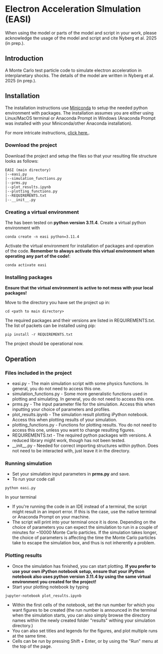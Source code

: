 # Electron Acceleration SImulation (EASI)

When using the model or parts of the model and script in your work, please acknowledge the usage of the model and script and cite Nyberg et al. 2025 (in prep.).

## Introduction

A Monte Carlo test particle code to simulate electron acceleration in interplanetary shocks. The details of the model are written in Nyberg et al. 2025 (in prep.).

## Installation

The installation instructions use [Miniconda](https://www.anaconda.com/docs/getting-started/miniconda/install) to setup the needed python environment with packages. The installation assumes you are either using Linux/MacOS terminal or Anaconda Prompt in Windows (Anaconda Prompt was installed with your Miniconda/other Anaconda installation).

For more intricate instructions, [click here.](https://gitlab.utu.fi/lanjoh/easi-documentation/-/blob/main/Documentation.md). 

### Download the project

Download the project and setup the files so that your resulting file structure looks as follows:
```
EASI (main directory)
|--easi.py
|--simulation_functions.py
|--prms.py
|--plot_results.ipynb
|--plotting_functions.py
|--REQUIREMENTS.txt
|--__init__.py
```

### Creating a virtual environment

The has been tested on **python version 3.11.4**. Create a virtual python environment with 
```
conda create -n easi python=3.11.4
```

Activate the virtual environment for installation of packages and operation of the code. **Remember to always activate this virtual environment when operating any part of the code!**:
```
conda activate easi
```

### Installing packages

**Ensure that the virtual environment is active to not mess with your local packages!** 

Move to the directory you have set the project up in:
```
cd <path to main directory>
```

The required packages and their versions are listed in REQUIREMENTS.txt. The list of packets can be installed using pip:
```
pip install -r REQUIREMENTS.txt
```

The project should be operational now.

## Operation

### Files included in the project

- easi.py - The main simulation script with some physics functions. In general, you do not need to access this one.
- simulation\_functions.py - Some more generalistic functions used in plotting and simulating. In general, you do not need to access this one.
- prms.py - The input parameter file for the simulation. Access this when inputting your choice of parameters and profiles.
- plot\_results.ipynb - The simulation result plotting iPython notebook. Access this when plotting results of your simulation.
- plotting\_functions.py - Functions for plotting results. You do not need to access this one, unless you want to change resulting figures.
- REQUIREMENTS.txt - The required python packages with versions. A reduced library might work, though has not been tested.
- \_\_init\_\_.py - Needed for correct importing structures within python. Does not need to be interacted with, just leave it in the directory.

### Running simulation
- Set your simulation input parameters in **prms.py** and save.
- To run your code call 
```
python easi.py
```
In your terminal
- If you're running the code in an IDE instead of a terminal, the script might result in an import error. If this is the case, use the native terminal or Anaconda Prompt on your machine.
- The script will print into your terminal once it is done. Depending on the choice of parameters you can expect the simulation to run in a couple of minutes for \~10000 Monte Carlo particles. If the simulation takes longer, the choice of parameters is affecting the time the Monte Carlo particles take to escape the simulation box, and thus is not inherently a problem.

### Plotting results
- Once the simulation has finished, you can start plotting. **If you prefer to use your own iPython notebook setup, ensure that your iPython notebook also uses python version 3.11.4 by using the same virtual environment you created for the project!**
- Start your plotting notebook by typing 
```
jupyter-notebook plot_results.ipynb
```
- Within the first cells of the notebook, set the run number for which you want figures to be created (the run number is announced in the terminal when the simulation starts, you can also simply browse the directory names within the newly created folder "results" withing your simulation directory.)
- You can also set titles and legends for the figures, and plot multiple runs at the same time.
- Cells can be run by pressing Shift + Enter, or by using the "Run" menu at the top of the page. 

